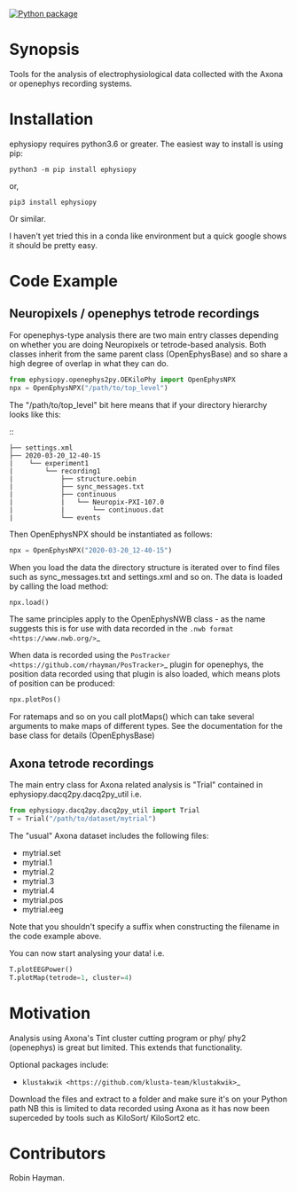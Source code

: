 [![Python package](https://github.com/rhayman/ephysiopy/actions/workflows/python-package.yml/badge.svg)](https://github.com/rhayman/ephysiopy/actions/workflows/python-package.yml)

Synopsis
========

Tools for the analysis of electrophysiological data collected with the Axona or openephys recording systems.

Installation
============

ephysiopy requires python3.6 or greater. The easiest way to install is using pip:

``python3 -m pip install ephysiopy``

or,

``pip3 install ephysiopy``

Or similar.

I haven't yet tried this in a conda like environment but a quick google shows it should be pretty easy.

Code Example
============

Neuropixels / openephys tetrode recordings
------------------------------------------

For openephys-type analysis there are two main entry classes depending on whether you are doing
Neuropixels or tetrode-based analysis. Both classes inherit from the same
parent class (OpenEphysBase) and so share a high degree of overlap in what they can do.

```python
from ephysiopy.openephys2py.OEKiloPhy import OpenEphysNPX
npx = OpenEphysNPX("/path/to/top_level")
```

The "/path/to/top_level" bit here means that if your directory hierarchy looks like this:

::

    ├── settings.xml
    ├── 2020-03-20_12-40-15
    |    └── experiment1
    |        └── recording1
    |            ├── structure.oebin
    |            ├── sync_messages.txt
    |            ├── continuous
    |            |   └── Neuropix-PXI-107.0
    |            |       └── continuous.dat
    |            └── events


Then OpenEphysNPX should be instantiated as follows:

```python
npx = OpenEphysNPX("2020-03-20_12-40-15")
```

When you load the data the directory structure is iterated over to find files such as sync_messages.txt and settings.xml and so on. The data is loaded by calling the load method:

```python
npx.load()
```

The same principles apply to the OpenEphysNWB class - as the name suggests this is for use with data recorded in the `.nwb format <https://www.nwb.org/>`_

When data is recorded using the `PosTracker <https://github.com/rhayman/PosTracker>`_ plugin for openephys, the position data recorded using that plugin is also loaded, which means plots of position can be produced:

```python
npx.plotPos()
```

For ratemaps and so on you call plotMaps() which can take several arguments to make maps of different types. See the documentation for the base class for details (OpenEphysBase)

Axona tetrode recordings
------------------------

The main entry class for Axona related analysis is "Trial" contained in ephysiopy.dacq2py.dacq2py_util i.e.

```python
from ephysiopy.dacq2py.dacq2py_util import Trial
T = Trial("/path/to/dataset/mytrial")
```

The "usual" Axona dataset includes the following files:

* mytrial.set
* mytrial.1
* mytrial.2
* mytrial.3
* mytrial.4
* mytrial.pos
* mytrial.eeg

Note that you shouldn't specify a suffix when constructing the filename in the code example above.

You can now start analysing your data! i.e.

```python
T.plotEEGPower()
T.plotMap(tetrode=1, cluster=4)
```

Motivation
==========

Analysis using Axona's Tint cluster cutting program or phy/ phy2 (openephys) is great but limited. This extends that functionality.

Optional packages include:

* `klustakwik <https://github.com/klusta-team/klustakwik>`_

Download the files and extract to a folder and make sure it's on your Python path
NB this is limited to data recorded using Axona as it has now been superceded by tools such as KiloSort/ KiloSort2 etc.

Contributors
============

Robin Hayman.
